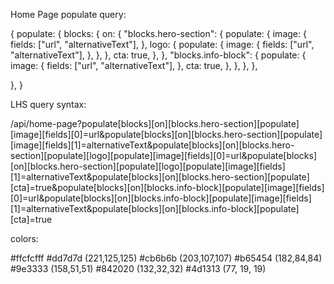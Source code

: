 Home Page populate query:

{
  populate: {
    blocks: {
      on: {
        "blocks.hero-section": {
          populate: {
            image: {
              fields: ["url", "alternativeText"],
            },
            logo: {
              populate: {
                image: {
                  fields: ["url", "alternativeText"],
                },
              },
            },
            cta: true,
          },
        },
        "blocks.info-block": {
          populate: {
            image: {
              fields: ["url", "alternativeText"],
            },
            cta: true,
          },
        },
      },
    },
    
  },
}

LHS query syntax:

/api/home-page?populate[blocks][on][blocks.hero-section][populate][image][fields][0]=url&populate[blocks][on][blocks.hero-section][populate][image][fields][1]=alternativeText&populate[blocks][on][blocks.hero-section][populate][logo][populate][image][fields][0]=url&populate[blocks][on][blocks.hero-section][populate][logo][populate][image][fields][1]=alternativeText&populate[blocks][on][blocks.hero-section][populate][cta]=true&populate[blocks][on][blocks.info-block][populate][image][fields][0]=url&populate[blocks][on][blocks.info-block][populate][image][fields][1]=alternativeText&populate[blocks][on][blocks.info-block][populate][cta]=true


colors:

#ffcfcfff
#dd7d7d	(221,125,125)
#cb6b6b	(203,107,107)
#b65454	(182,84,84)
#9e3333	(158,51,51)
#842020  (132,32,32)
#4d1313  (77, 19, 19)